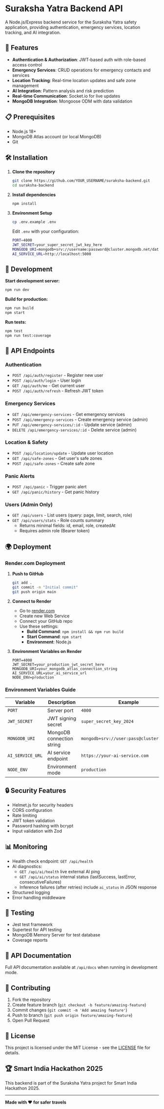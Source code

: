 # Suraksha Yatra Backend API

A Node.js/Express backend service for the Suraksha Yatra safety application, providing authentication, emergency services, location tracking, and AI integration.

## 🚀 Features

- **Authentication & Authorization**: JWT-based auth with role-based access control
- **Emergency Services**: CRUD operations for emergency contacts and services
- **Location Tracking**: Real-time location updates and safe zone management
- **AI Integration**: Pattern analysis and risk prediction
- **Real-time Communication**: Socket.io for live updates
- **MongoDB Integration**: Mongoose ODM with data validation

## 📋 Prerequisites

- Node.js 18+ 
- MongoDB Atlas account (or local MongoDB)
- Git

## 🛠️ Installation

1. **Clone the repository**
   ```bash
   git clone https://github.com/YOUR_USERNAME/suraksha-backend.git
   cd suraksha-backend
   ```

2. **Install dependencies**
   ```bash
   npm install
   ```

3. **Environment Setup**
   ```bash
   cp .env.example .env
   ```
   
   Edit `.env` with your configuration:
   ```bash
   PORT=4000
   JWT_SECRET=your_super_secret_jwt_key_here
   MONGODB_URI=mongodb+srv://username:password@cluster.mongodb.net/database
   AI_SERVICE_URL=http://localhost:5000
   ```

## 🚀 Development

**Start development server:**
```bash
npm run dev
```

**Build for production:**
```bash
npm run build
npm start
```

**Run tests:**
```bash
npm test
npm run test:coverage
```

## 📱 API Endpoints

### Authentication
- `POST /api/auth/register` - Register new user
- `POST /api/auth/login` - User login
- `GET /api/auth/me` - Get current user
- `POST /api/auth/refresh` - Refresh JWT token

### Emergency Services
- `GET /api/emergency-services` - Get emergency services
- `POST /api/emergency-services` - Create emergency service (admin)
- `PUT /api/emergency-services/:id` - Update service (admin)
- `DELETE /api/emergency-services/:id` - Delete service (admin)

### Location & Safety
- `POST /api/location/update` - Update user location
- `GET /api/safe-zones` - Get user's safe zones
- `POST /api/safe-zones` - Create safe zone

### Panic Alerts
- `POST /api/panic` - Trigger panic alert
- `GET /api/panic/history` - Get panic history

### Users (Admin Only)
- `GET /api/users` - List users (query: page, limit, search, role)
- `GET /api/users/stats` - Role counts summary
   - Returns minimal fields: id, email, role, createdAt
   - Requires admin role (Bearer token)

## 🌍 Deployment

### Render.com Deployment

1. **Push to GitHub**
   ```bash
   git add .
   git commit -m "Initial commit"
   git push origin main
   ```

2. **Connect to Render**
   - Go to [render.com](https://render.com)
   - Create new Web Service
   - Connect your GitHub repo
   - Use these settings:
     - **Build Command**: `npm install && npm run build`
     - **Start Command**: `npm start`
     - **Environment**: Node.js

3. **Environment Variables on Render**
   ```
   PORT=4000
   JWT_SECRET=your_production_jwt_secret_here
   MONGODB_URI=your_mongodb_atlas_connection_string
   AI_SERVICE_URL=your_ai_service_url
   NODE_ENV=production
   ```

### Environment Variables Guide

| Variable | Description | Example |
|----------|-------------|---------|
| `PORT` | Server port | `4000` |
| `JWT_SECRET` | JWT signing secret | `super_secret_key_2024` |
| `MONGODB_URI` | MongoDB connection string | `mongodb+srv://user:pass@cluster.net/db` |
| `AI_SERVICE_URL` | AI service endpoint | `https://your-ai-service.com` |
| `NODE_ENV` | Environment mode | `production` |

## 🔒 Security Features

- Helmet.js for security headers
- CORS configuration
- Rate limiting
- JWT token validation
- Password hashing with bcrypt
- Input validation with Zod

## 📊 Monitoring

- Health check endpoint: `GET /api/health`
- AI diagnostics:
   - `GET /api/ai/health` live external AI ping
   - `GET /api/ai/status` internal status (lastSuccess, lastError, consecutiveFailures)
   - Inference failures (after retries) include `ai_status` in JSON response
- Structured logging
- Error handling middleware

## 🧪 Testing

- Jest test framework
- Supertest for API testing
- MongoDB Memory Server for test database
- Coverage reports

## 📝 API Documentation

Full API documentation available at `/api/docs` when running in development mode.

## 🤝 Contributing

1. Fork the repository
2. Create feature branch (`git checkout -b feature/amazing-feature`)
3. Commit changes (`git commit -m 'Add amazing feature'`)
4. Push to branch (`git push origin feature/amazing-feature`)
5. Open Pull Request

## 📄 License

This project is licensed under the MIT License - see the [LICENSE](LICENSE) file for details.

## 🏆 Smart India Hackathon 2025

This backend is part of the Suraksha Yatra project for Smart India Hackathon 2025.

---

**Made with ❤️ for safer travels**